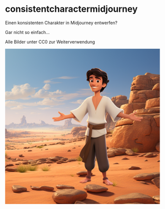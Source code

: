# consistentcharactermidjourney

Einen konsistenten Charakter in Midjourney entwerfen?

Gar nicht so einfach...

Alle Bilder unter CC0 zur Weiterverwendung

![](https://github.com/joerglohrer/consistentcharactermidjourney/blob/main/1.png)
